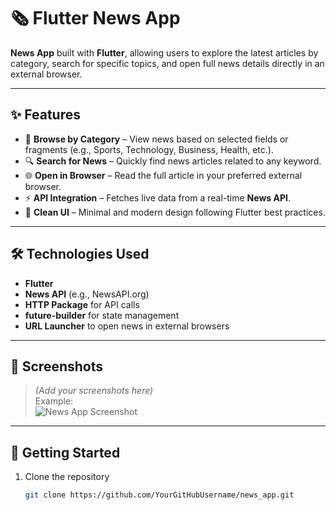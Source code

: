 # 🗞️ Flutter News App

**News App** built with **Flutter**, allowing users to explore the latest articles by category, search for specific topics, and open full news details directly in an external browser.

---

## ✨ Features

- 🧩 **Browse by Category** – View news based on selected fields or fragments (e.g., Sports, Technology, Business, Health, etc.).  
- 🔍 **Search for News** – Quickly find news articles related to any keyword.  
- 🌐 **Open in Browser** – Read the full article in your preferred external browser.  
- ⚡ **API Integration** – Fetches live data from a real-time **News API**.   
- 💎 **Clean UI** – Minimal and modern design following Flutter best practices.

---

## 🛠️ Technologies Used

- **Flutter**  
- **News API** (e.g., NewsAPI.org)  
- **HTTP Package** for API calls  
- **future-builder** for state management  
- **URL Launcher** to open news in external browsers  

---

## 📸 Screenshots

> *(Add your screenshots here)*  
> Example:  
> ![News App Screenshot](link_to_image)

---

## 🚀 Getting Started

1. Clone the repository  
   ```bash
   git clone https://github.com/YourGitHubUsername/news_app.git
